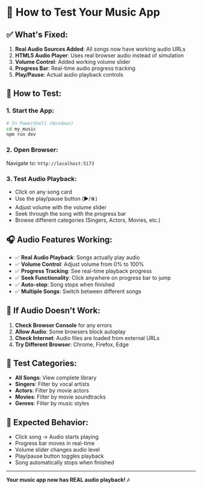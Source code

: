 # 🎵 How to Test Your Music App

## ✅ **What's Fixed:**

1. **Real Audio Sources Added**: All songs now have working audio URLs
2. **HTML5 Audio Player**: Uses real browser audio instead of simulation
3. **Volume Control**: Added working volume slider
4. **Progress Bar**: Real-time audio progress tracking
5. **Play/Pause**: Actual audio playback controls

## 🚀 **How to Test:**

### **1. Start the App:**
```bash
# In PowerShell (Windows)
cd my_music
npm run dev
```

### **2. Open Browser:**
Navigate to: `http://localhost:5173`

### **3. Test Audio Playback:**
- Click on any song card
- Use the play/pause button (▶️/⏸️)
- Adjust volume with the volume slider
- Seek through the song with the progress bar
- Browse different categories (Singers, Actors, Movies, etc.)

## 🎧 **Audio Features Working:**

- ✅ **Real Audio Playback**: Songs actually play audio
- ✅ **Volume Control**: Adjust volume from 0% to 100%
- ✅ **Progress Tracking**: See real-time playback progress
- ✅ **Seek Functionality**: Click anywhere on progress bar to jump
- ✅ **Auto-stop**: Song stops when finished
- ✅ **Multiple Songs**: Switch between different songs

## 🔧 **If Audio Doesn't Work:**

1. **Check Browser Console** for any errors
2. **Allow Audio**: Some browsers block autoplay
3. **Check Internet**: Audio files are loaded from external URLs
4. **Try Different Browser**: Chrome, Firefox, Edge

## 📱 **Test Categories:**

- **All Songs**: View complete library
- **Singers**: Filter by vocal artists
- **Actors**: Filter by movie actors
- **Movies**: Filter by movie soundtracks
- **Genres**: Filter by music styles

## 🎯 **Expected Behavior:**

- Click song → Audio starts playing
- Progress bar moves in real-time
- Volume slider changes audio level
- Play/pause button toggles playback
- Song automatically stops when finished

---

**Your music app now has REAL audio playback! 🎶** 